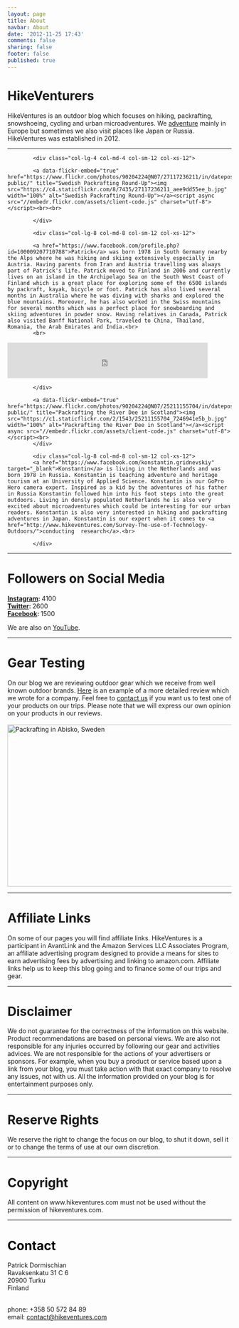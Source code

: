 ```yaml
---
layout: page
title: About
navbar: About
date: '2012-11-25 17:43'
comments: false
sharing: false
footer: false
published: true
---
```


<div class="my-fluid-container">

<h1> HikeVenturers</h1>
HikeVentures is an outdoor blog which focuses on hiking, packrafting, snowshoeing, cycling and urban microadventures. We <a href="http://www.hikeventures.com/destinations/">adventure</a> mainly in Europe but sometimes we also visit places like Japan or Russia. HikeVentures was established in 2012.

<hr>

<div class="row">
<div class="col-lg-12 col-md-12 col-sm-12 col-xs-12">

            <div class="col-lg-4 col-md-4 col-sm-12 col-xs-12"> 
                     
            <a data-flickr-embed="true"  href="https://www.flickr.com/photos/90204224@N07/27117236211/in/dateposted-public/" title="Swedish Packrafting Round-Up"><img src="https://c4.staticflickr.com/8/7435/27117236211_aee9dd55ee_b.jpg" width="100%" alt="Swedish Packrafting Round-Up"></a><script async src="//embedr.flickr.com/assets/client-code.js" charset="utf-8"></script><br><br>   

            </div>
            
            <div class="col-lg-8 col-md-8 col-sm-12 col-xs-12"> 
            
            <a href="https://www.facebook.com/profile.php?id=100009207710788">Patrick</a> was born 1978 in South Germany nearby the Alps where he was hiking and skiing extensively especially in Austria. Having parents from Iran and Austria travelling was always part of Patrick's life. Patrick moved to Finland in 2006 and currently lives on an island in the Archipelago Sea on the South West Coast of Finland which is a great place for exploring some of the 6500 islands by packraft, kayak, bicycle or foot. Patrick has also lived several months in Australia where he was diving with sharks and explored the blue mountains. Moreover, he has also worked in the Swiss mountains for several months which was a perfect place for snowboarding and skiing adventures in powder snow. Having relatives in Canada, Patrick also visited Banff National Park, traveled to China, Thailand, Romania, the Arab Emirates and India.<br>
            <br>
 <iframe src="https://www.facebook.com/plugins/follow.php?href=https%3A%2F%2Fwww.facebook.com%2Fpatrickdormischian&width=450&height=80&layout=standard&size=large&show_faces=true&appId" width="450" height="80" style="border:none;overflow:hidden" scrolling="no" frameborder="0" allowTransparency="true"></iframe>           
            
            </div>
 </div></div>
<div class="row">
<div class="col-lg-12 col-md-12 col-sm-12 col-xs-12">
            <div class="col-lg-4 col-md-4 col-sm-12 col-xs-12"> 
            
            <a data-flickr-embed="true"  href="https://www.flickr.com/photos/90204224@N07/25211155704/in/dateposted-public/" title="Packrafting the River Dee in Scotland"><img src="https://c1.staticflickr.com/2/1543/25211155704_7246941e5b_b.jpg" width="100%" alt="Packrafting the River Dee in Scotland"></a><script async src="//embedr.flickr.com/assets/client-code.js" charset="utf-8"></script><br>
            </div>

            <div class="col-lg-8 col-md-8 col-sm-12 col-xs-12"> 
            <a href="https://www.facebook.com/konstantin.gridnevskiy" target="_blank">Konstantin</a> is living in the Netherlands and was born 1978 in Russia. Konstantin is teaching adventure and heritage tourism at an University of Applied Science. Konstantin is our GoPro Hero camera expert. Inspired as a kid by the adventures of his father in Russia Konstantin followed him into his foot steps into the great outdoors. Living in densly populated Netherlands he is also very excited about microadventures which could be interesting for our urban readers. Konstantin is also very interested in hiking and packrafting adventures in Japan. Konstantin is our expert when it comes to <a href="http://www.hikeventures.com/Survey-The-use-of-Technology-Outdoors/">conducting  research</a>.<br>
            
            </div>
</div>
</div>

<hr>

<h1> Followers on Social Media </h1>

<strong><a href="https://www.instagram.com/hikeventures/">Instagram</a>: </strong>4100 <br> 
<strong><a href="https://twitter.com/HikeVentures">Twitter</a>: </strong>2600   <br> 
<strong><a href="https://www.facebook.com/HikeVentures">Facebook</a>: </strong>1500   <br>

We are also on <a href="https://www.youtube.com/channel/UCnO9Q_m9EaOCrHmmQIBVBNw">YouTube</a>.

<hr>

<h1> Gear Testing</h1> 
On our blog we are reviewing outdoor gear which we receive from well known outdoor brands. <a href="http://www.hikeventures.com/Thule-Chasm-XL-Duffle-Bag/">Here</a> is an example of a more detailed review which we wrote for a company. Feel free to <a href="#contact">contact us</a> if you want us to test one of your products on our trips. Please note that we will express our own opinion on your products in our reviews.<br><br>
<img src="https://farm6.staticflickr.com/5683/21885051180_963c46af51_b.jpg" width="1000" height="363" alt="Packrafting in Abisko, Sweden">

<hr>

<h1>  Affiliate Links</h1> 
On some of our pages you will find affiliate links. HikeVentures is a participant in AvantLink and the Amazon Services LLC Associates Program, an affiliate advertising program designed to provide a means for sites to earn advertising fees by advertising and linking to amazon.com. Affiliate links help us to keep this blog going and to finance some of our trips and gear.

<hr>

<h1> Disclaimer</h1> 
We do not guarantee for the correctness of the information on this website. Product recommendations are based on personal views. We are also not responsible for any injuries occurred by following our gear and activities advices. We are not responsible for the actions of your advertisers or sponsors. For example, when you buy a product or service based upon a link from your blog, you must take action with that exact company to resolve any issues, not with us. All the information provided on your blog is for entertainment purposes only.

<hr>

<h1>Reserve Rights</h1>

We reserve the right to change the focus on our blog, to shut it down, sell it or to change the terms of use at our own discretion.

<hr>

<h1>  Copyright</h1> 
All content on www.hikeventures.com must not be used without the permission of hikeventures.com.

<hr>

<h1>  <a name="contact" style="color: rgb(250,250,250)"><font color="000000">Contact</font></a></h1> 
Patrick Dormischian<br>
Ravaksenkatu 31 C 6<br>
20900 Turku<br>
Finland<br><br>

phone: +358 50 572 84 89<br>
email: <a href="mailto:contact@hikeventures.com">contact@hikeventures.com</a>

</div>
